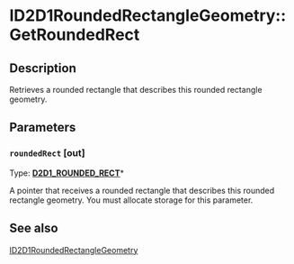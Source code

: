 # ID2D1RoundedRectangleGeometry::GetRoundedRect

## Description

Retrieves a rounded rectangle that describes this rounded rectangle geometry.

## Parameters

### `roundedRect` [out]

Type: **[D2D1_ROUNDED_RECT](https://learn.microsoft.com/windows/win32/api/d2d1/ns-d2d1-d2d1_rounded_rect)***

A pointer that receives a rounded rectangle that describes this rounded rectangle geometry. You must allocate storage for this parameter.

## See also

[ID2D1RoundedRectangleGeometry](https://learn.microsoft.com/windows/win32/api/d2d1/nn-d2d1-id2d1roundedrectanglegeometry)